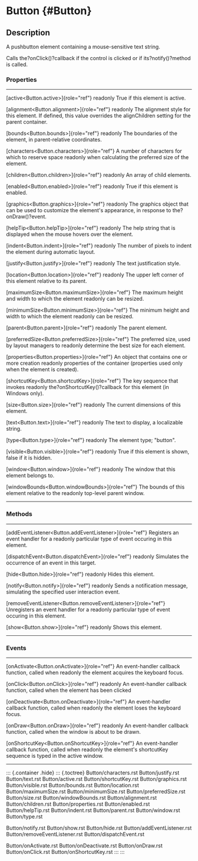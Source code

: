 Button {#Button}
======

Description
-----------

A pushbutton element containing a mouse-sensitive text string.

Calls the?onClick()?callback if the control is clicked or if
its?notify()?method is called.

### Properties

  ----------------------------------------------------- -------------------------------------------------
  [active\<Button.active\>]{role="ref"} readonly        True if this element is active.

  [alignment\<Button.alignment\>]{role="ref"} readonly  The alignment style for this element. If defined,
                                                        this value overrides the alignChildren setting
                                                        for the parent container.

  [bounds\<Button.bounds\>]{role="ref"} readonly        The boundaries of the element, in parent-relative
                                                        coordinates.

  [characters\<Button.characters\>]{role="ref"}         A number of characters for which to reserve space
  readonly                                              when calculating the preferred size of the
                                                        element.

  [children\<Button.children\>]{role="ref"} readonly    An array of child elements.

  [enabled\<Button.enabled\>]{role="ref"} readonly      True if this element is enabled.

  [graphics\<Button.graphics\>]{role="ref"} readonly    The graphics object that can be used to customize
                                                        the element\'s appearance, in response to
                                                        the?onDraw()?event.

  [helpTip\<Button.helpTip\>]{role="ref"} readonly      The help string that is displayed when the mouse
                                                        hovers over the element.

  [indent\<Button.indent\>]{role="ref"} readonly        The number of pixels to indent the element during
                                                        automatic layout.

  [justify\<Button.justify\>]{role="ref"} readonly      The text justification style.

  [location\<Button.location\>]{role="ref"} readonly    The upper left corner of this element relative to
                                                        its parent.

  [maximumSize\<Button.maximumSize\>]{role="ref"}       The maximum height and width to which the element
  readonly                                              can be resized.

  [minimumSize\<Button.minimumSize\>]{role="ref"}       The minimum height and width to which the element
  readonly                                              can be resized.

  [parent\<Button.parent\>]{role="ref"} readonly        The parent element.

  [preferredSize\<Button.preferredSize\>]{role="ref"}   The preferred size, used by layout managers to
  readonly                                              determine the best size for each element.

  [properties\<Button.properties\>]{role="ref"}         An object that contains one or more creation
  readonly                                              properties of the container (properties used only
                                                        when the element is created).

  [shortcutKey\<Button.shortcutKey\>]{role="ref"}       The key sequence that invokes
  readonly                                              the?onShortcutKey()?callback for this element (in
                                                        Windows only).

  [size\<Button.size\>]{role="ref"} readonly            The current dimensions of this element.

  [text\<Button.text\>]{role="ref"} readonly            The text to display, a localizable string.

  [type\<Button.type\>]{role="ref"} readonly            The element type; \"button\".

  [visible\<Button.visible\>]{role="ref"} readonly      True if this element is shown, false if it is
                                                        hidden.

  [window\<Button.window\>]{role="ref"} readonly        The window that this element belongs to.

  [windowBounds\<Button.windowBounds\>]{role="ref"}     The bounds of this element relative to the
  readonly                                              top-level parent window.
  ----------------------------------------------------- -------------------------------------------------

### Methods

  ----------------------------------------------------------------- ----------------------------------------
  [addEventListener\<Button.addEventListener\>]{role="ref"}         Registers an event handler for a
  readonly                                                          particular type of event occuring in
                                                                    this element.

  [dispatchEvent\<Button.dispatchEvent\>]{role="ref"} readonly      Simulates the occurrence of an event in
                                                                    this target.

  [hide\<Button.hide\>]{role="ref"} readonly                        Hides this element.

  [notify\<Button.notify\>]{role="ref"} readonly                    Sends a notification message, simulating
                                                                    the specified user interaction event.

  [removeEventListener\<Button.removeEventListener\>]{role="ref"}   Unregisters an event handler for a
  readonly                                                          particular type of event occuring in
                                                                    this element.

  [show\<Button.show\>]{role="ref"} readonly                        Shows this element.
  ----------------------------------------------------------------- ----------------------------------------

### Events

  ----------------------------------------------------- ------------------------------------------------
  [onActivate\<Button.onActivate\>]{role="ref"}         An event-handler callback function, called when
  readonly                                              the element acquires the keyboard focus.

  [onClick\<Button.onClick\>]{role="ref"} readonly      An event-handler callback function, called when
                                                        the element has been clicked

  [onDeactivate\<Button.onDeactivate\>]{role="ref"}     An event-handler callback function, called when
  readonly                                              the element loses the keyboard focus.

  [onDraw\<Button.onDraw\>]{role="ref"} readonly        An event-handler callback function, called when
                                                        the window is about to be drawn.

  [onShortcutKey\<Button.onShortcutKey\>]{role="ref"}   An event-handler callback function, called when
  readonly                                              the element\'s shortcutKey sequence is typed in
                                                        the active window.
  ----------------------------------------------------- ------------------------------------------------

::: {.container .hide}
::: {.toctree}
Button/characters.rst Button/justify.rst Button/text.rst
Button/active.rst Button/shortcutKey.rst Button/graphics.rst
Button/visible.rst Button/bounds.rst Button/location.rst
Button/maximumSize.rst Button/minimumSize.rst Button/preferredSize.rst
Button/size.rst Button/windowBounds.rst Button/alignment.rst
Button/children.rst Button/properties.rst Button/enabled.rst
Button/helpTip.rst Button/indent.rst Button/parent.rst Button/window.rst
Button/type.rst

Button/notify.rst Button/show.rst Button/hide.rst
Button/addEventListener.rst Button/removeEventListener.rst
Button/dispatchEvent.rst

Button/onActivate.rst Button/onDeactivate.rst Button/onDraw.rst
Button/onClick.rst Button/onShortcutKey.rst
:::
:::

